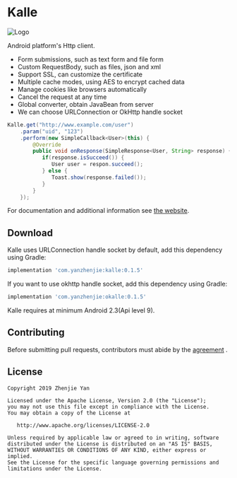 # Kalle

![Logo](./images/logo.svg)

Android platform's Http client.  
* Form submissions, such as text form and file form
* Custom RequestBody, such as files, json and xml
* Support SSL, can customize the certificate
* Multiple cache modes, using AES to encrypt cached data
* Manage cookies like browsers automatically
* Cancel the request at any time
* Global converter, obtain JavaBean from server
* We can choose URLConnection or OkHttp handle socket

```java
Kalle.get("http://www.example.com/user")
    .param("uid", "123")
    .perform(new SimpleCallback<User>(this) {
        @Override
        public void onResponse(SimpleResponse<User, String> response) {
           if(response.isSucceed()) {
              User user = respon.succeed();
           } else {
              Toast.show(response.failed());
           }
        }
    });
```
For documentation and additional information see [the website](https://www.yanzhenjie.com/Kalle).

## Download
Kalle uses URLConnection handle socket by default, add this dependency using Gradle:  
```groovy
implementation 'com.yanzhenjie:kalle:0.1.5'
```

If you want to use okhttp handle socket, add this dependency using Gradle:  
```groovy
implementation 'com.yanzhenjie:okalle:0.1.5'
```

Kalle requires at minimum Android 2.3(Api level 9).

## Contributing
Before submitting pull requests, contributors must abide by the [agreement](CONTRIBUTING.md) .

## License
```text
Copyright 2019 Zhenjie Yan

Licensed under the Apache License, Version 2.0 (the "License");
you may not use this file except in compliance with the License.
You may obtain a copy of the License at

   http://www.apache.org/licenses/LICENSE-2.0

Unless required by applicable law or agreed to in writing, software
distributed under the License is distributed on an "AS IS" BASIS,
WITHOUT WARRANTIES OR CONDITIONS OF ANY KIND, either express or implied.
See the License for the specific language governing permissions and
limitations under the License.
```